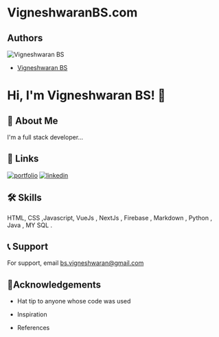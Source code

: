 
# VigneshwaranBS.com


## Authors

![Vigneshwaran BS](https://user-images.githubusercontent.com/83588204/159114301-0bf27c2b-d938-4c0e-9a05-0dce6860f405.jpg)

- [Vigneshwaran BS](https://github.com/vigneshwaran-tech)



# Hi, I'm Vigneshwaran BS! 👋


## 🚀 About Me
I'm a full stack developer...


## 🔗 Links
[![portfolio](https://img.shields.io/badge/my_portfolio-000?style=for-the-badge&logo=ko-fi&logoColor=white)](https://github.com/vigneshwaran-tech)
[![linkedin](https://img.shields.io/badge/linkedin-0A66C2?style=for-the-badge&logo=linkedin&logoColor=white)](https://www.linkedin.com/in/vigneshwaranbs/)


## 🛠 Skills
 HTML, CSS ,Javascript, VueJs , NextJs , Firebase , Markdown , Python ,
Java , MY SQL .

## 📞 Support

For support, email bs.vigneshwaran@gmail.com


## 🎉Acknowledgements

- Hat tip to anyone whose code was used

- Inspiration

- References
